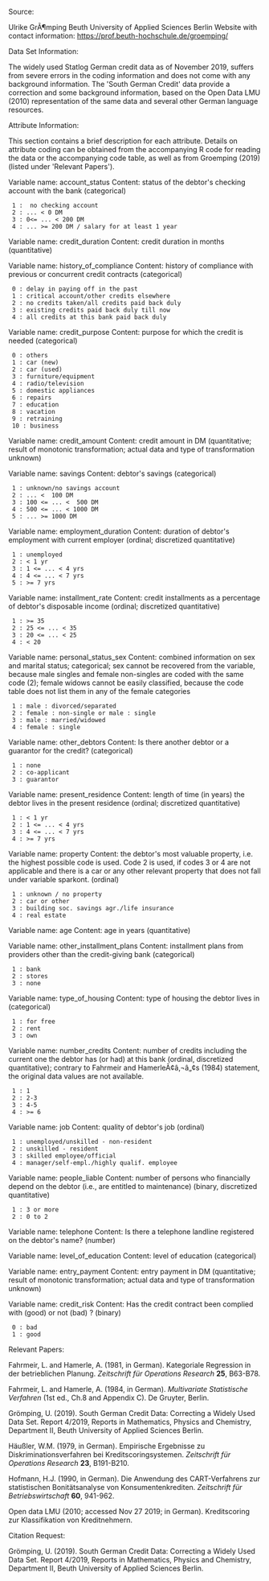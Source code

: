 Source:

Ulrike GrÃ¶mping
Beuth University of Applied Sciences Berlin
Website with contact information: https://prof.beuth-hochschule.de/groemping/


Data Set Information:

The widely used Statlog German credit data as of November 2019, suffers from severe errors in the coding information and does not come with any background information. The 'South German Credit' data provide a correction and some background information, based on the Open Data LMU (2010) representation of the same data and several other German language resources.


Attribute Information:

This section contains a brief description for each attribute. Details on attribute coding can be obtained from the accompanying R code for reading the data or the accompanying code table, as well as from Groemping (2019) (listed under 'Relevant Papers').


Variable name: account_status
Content: status of the debtor's checking account with the bank (categorical)

     1 :  no checking account                       
     2 : ... < 0 DM                                
     3 : 0<= ... < 200 DM                          
     4 : ... >= 200 DM / salary for at least 1 year


Variable name: credit_duration
Content: credit duration in months (quantitative)



Variable name: history_of_compliance
Content: history of compliance with previous or concurrent credit contracts (categorical)

     0 : delay in paying off in the past            
     1 : critical account/other credits elsewhere   
     2 : no credits taken/all credits paid back duly
     3 : existing credits paid back duly till now   
     4 : all credits at this bank paid back duly    


Variable name: credit_purpose 
Content: purpose for which the credit is needed (categorical)

     0 : others             
     1 : car (new)          
     2 : car (used)         
     3 : furniture/equipment
     4 : radio/television   
     5 : domestic appliances
     6 : repairs            
     7 : education          
     8 : vacation           
     9 : retraining         
     10 : business 
 
 
Variable name: credit_amount 
Content: credit amount in DM (quantitative; result of monotonic transformation; actual data and type of transformation unknown)


Variable name: savings
Content: debtor's savings (categorical)

     1 : unknown/no savings account
     2 : ... <  100 DM             
     3 : 100 <= ... <  500 DM      
     4 : 500 <= ... < 1000 DM      
     5 : ... >= 1000 DM    


Variable name: employment_duration
Content: duration of debtor's employment with current employer (ordinal; discretized quantitative)

     1 : unemployed      
     2 : < 1 yr          
     3 : 1 <= ... < 4 yrs
     4 : 4 <= ... < 7 yrs
     5 : >= 7 yrs        


Variable name: installment_rate
Content: credit installments as a percentage of debtor's disposable income (ordinal; discretized quantitative)

     1 : >= 35         
     2 : 25 <= ... < 35
     3 : 20 <= ... < 25
     4 : < 20


Variable name: personal_status_sex
Content: combined information on sex and marital status; categorical; sex cannot be recovered from the
variable, because male singles and female non-singles are coded with the same code (2); female widows cannot
be easily classified, because the code table does not list them in any of the female categories

     1 : male : divorced/separated           
     2 : female : non-single or male : single
     3 : male : married/widowed              
     4 : female : single  


Variable name: other_debtors
Content: Is there another debtor or a guarantor for the credit? (categorical)

     1 : none        
     2 : co-applicant
     3 : guarantor   


Variable name: present_residence
Content: length of time (in years) the debtor lives in the present residence (ordinal; discretized quantitative)


     1 : < 1 yr          
     2 : 1 <= ... < 4 yrs
     3 : 4 <= ... < 7 yrs
     4 : >= 7 yrs    


Variable name: property
Content: the debtor's most valuable property, i.e. the highest possible code is used. Code 2 is used, if codes 3
or 4 are not applicable and there is a car or any other relevant property that does not fall under variable
sparkont. (ordinal)

     1 : unknown / no property                    
     2 : car or other                             
     3 : building soc. savings agr./life insurance
     4 : real estate   
 

Variable name: age
Content: age in years (quantitative)

 


Variable name: other_installment_plans
Content: installment plans from providers other than the credit-giving bank (categorical)

     1 : bank  
     2 : stores
     3 : none 


Variable name: type_of_housing
Content: type of housing the debtor lives in (categorical)

     1 : for free
     2 : rent    
     3 : own     


Variable name: number_credits
Content: number of credits including the current one the debtor has (or had) at this bank (ordinal, discretized
quantitative); contrary to Fahrmeir and HamerleÃ¢â‚¬â„¢s (1984) statement, the original data values are not available.

     1 : 1   
     2 : 2-3 
     3 : 4-5 
     4 : >= 6



Variable name: job
Content: quality of debtor's job (ordinal)

     1 : unemployed/unskilled - non-resident       
     2 : unskilled - resident                      
     3 : skilled employee/official                 
     4 : manager/self-empl./highly qualif. employee


Variable name: people_liable
Content: number of persons who financially depend on the debtor (i.e., are entitled to maintenance) (binary,
discretized quantitative)

     1 : 3 or more
     2 : 0 to 2   


Variable name: telephone
Content: Is there a telephone landline registered on the debtor's name? (number)


Variable name: level_of_education
Content: level of education (categorical)


Variable name: entry_payment
Content: entry payment in DM (quantitative; result of monotonic transformation; actual data and type of transformation unknown)



Variable name: credit_risk
Content: Has the credit contract been complied with (good) or not (bad) ? (binary)


     0 : bad 
     1 : good



Relevant Papers:

Fahrmeir, L. and Hamerle, A. (1981, in German). Kategoriale Regression in der betrieblichen Planung. *Zeitschrift für Operations Research* **25**, B63-B78.

Fahrmeir, L. and Hamerle, A. (1984, in German). *Multivariate Statistische Verfahren* (1st ed., Ch.8 and Appendix C). De Gruyter, Berlin.

Grömping, U. (2019). South German Credit Data: Correcting a Widely Used Data Set. Report 4/2019, Reports in Mathematics, Physics and Chemistry, Department II, Beuth University of Applied Sciences Berlin.

Häußler, W.M. (1979, in German). Empirische Ergebnisse zu Diskriminationsverfahren bei Kreditscoringsystemen. *Zeitschrift für Operations Research* **23**, B191-B210.

Hofmann, H.J. (1990, in German). Die Anwendung des CART-Verfahrens zur statistischen Bonitätsanalyse von Konsumentenkrediten. *Zeitschrift für Betriebswirtschaft* **60**, 941-962.

Open data LMU (2010; accessed Nov 27 2019; in German). Kreditscoring zur Klassifikation von Kreditnehmern.



Citation Request:

Grömping, U. (2019). South German Credit Data: Correcting a Widely Used Data Set. Report 4/2019, Reports in Mathematics, Physics and Chemistry, Department II, Beuth University of Applied Sciences Berlin.
